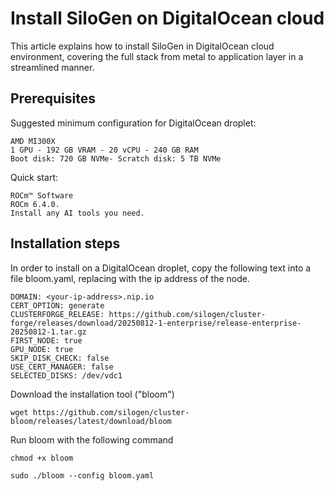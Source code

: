 # Install SiloGen on DigitalOcean cloud

This article explains how to install SiloGen in DigitalOcean cloud environment, covering the full stack from metal to application layer in a streamlined manner.

## Prerequisites

Suggested minimum configuration for DigitalOcean droplet:

```
AMD MI300X
1 GPU - 192 GB VRAM - 20 vCPU - 240 GB RAM
Boot disk: 720 GB NVMe- Scratch disk: 5 TB NVMe
```
Quick start:
```
ROCm™ Software
ROCm 6.4.0.
Install any AI tools you need.
```

## Installation steps

In order to install on a DigitalOcean droplet, copy the following text into a file bloom.yaml, replacing <your-ip-address> with the ip address of the node.
```
DOMAIN: <your-ip-address>.nip.io
CERT_OPTION: generate
CLUSTERFORGE_RELEASE: https://github.com/silogen/cluster-forge/releases/download/20250812-1-enterprise/release-enterprise-20250812-1.tar.gz
FIRST_NODE: true
GPU_NODE: true
SKIP_DISK_CHECK: false
USE_CERT_MANAGER: false
SELECTED_DISKS: /dev/vdc1
```

Download the installation tool ("bloom")

```
wget https://github.com/silogen/cluster-bloom/releases/latest/download/bloom
```
Run bloom with the following command
```
chmod +x bloom

sudo ./bloom --config bloom.yaml
```